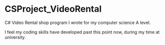 # CSProject_VideoRental
 C# Video Rental shop program I wrote for my computer science A level.

I feel my coding skills have developed past this point now, during my time at university.
